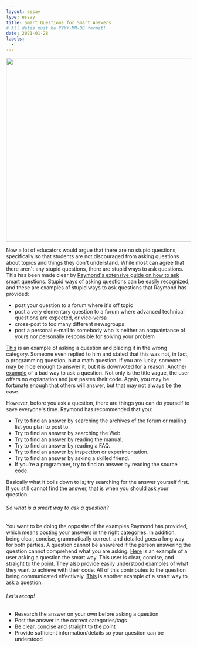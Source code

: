 ```yaml
---
layout: essay
type: essay
title: Smart Questions for Smart Answers
# All dates must be YYYY-MM-DD format!
date: 2021-01-28
labels:
  - 
---
```


<p align="center">
<img src="https://miro.medium.com/max/1200/1*lW3AcKpwL-SFF34TLRMADg.jpeg" width="700" height="500">
</p>

Now a lot of educators would argue that there are no stupid questions, specifically so that students are not discouraged from asking questions about topics and things they don't understand. While most can agree that there aren't any stupid questions, there are stupid ways to ask questions. This has been made clear by [Raymond's extensive guide on how to ask smart questions](http://www.catb.org/esr/faqs/smart-questions.html). Stupid ways of asking questions can be easily recognized, and these are examples of stupid ways to ask questions that Raymond has provided: 

 * post your question to a forum where it's off topic
 * post a very elementary question to a forum where advanced technical questions are expected, or vice-versa
 * cross-post to too many different newsgroups
 * post a personal e-mail to somebody who is neither an acquaintance of yours nor personally responsible for solving your problem

[This](https://stackoverflow.com/questions/35723062/get-the-percentage-of-a-number-with-javascript) is an example of asking a question and placing it in the wrong category. Someone even replied to him and stated that this was not, in fact, a programming question, but a math question. If you are lucky, someone may be nice enough to answer it, but it is downvoted for a reason. [Another example](https://stackoverflow.com/questions/40780959/script-not-working-properly) of a bad way to ask a question. Not only is the title vague, the user offers no explanation and just pastes their code. Again, you may be fortunate enough that others will answer, but that may not always be the case. 

However, before you ask a question, there are things you can do yourself to save everyone's time. Raymond has recommended that you:
 * Try to find an answer by searching the archives of the forum or mailing list you plan to post to.
 * Try to find an answer by searching the Web.
 * Try to find an answer by reading the manual.
 * Try to find an answer by reading a FAQ.
 * Try to find an answer by inspection or experimentation.
 * Try to find an answer by asking a skilled friend.
 * If you're a programmer, try to find an answer by reading the source code.
 
 Basically what it boils down to is; try searching for the answer yourself first. If you still cannot find the answer, that is when you should ask your question. 

###### So what is a smart way to ask a question? 
You want to be doing the opposite of the examples Raymond has provided, which means posting your answers in the right categories. In addition, being clear, concise, grammatically correct, and detailed goes a long way for both parties. A question cannot be answered if the person answering the question cannot comprehend what you are asking. 
[Here](https://stackoverflow.com/questions/11499268/sort-two-arrays-the-same-way) is an example of a user asking a question the smart way. This user is clear, concise, and straight to the point. They also provide easily understood examples of what they want to achieve with their code. All of this contributes to the question being communicated effectively. [This](https://stackoverflow.com/questions/171251/how-can-i-merge-properties-of-two-javascript-objects-dynamically?rq=1) is another example of a smart way to ask a question. 

###### Let's recap! 
* Research the answer on your own before asking a question
* Post the answer in the correct categories/tags 
* Be clear, concise and straight to the point
* Provide sufficient information/details so your question can be understood


